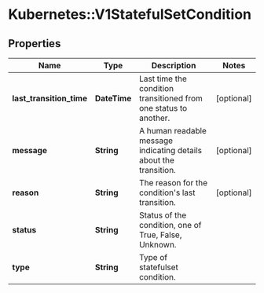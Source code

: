 # Kubernetes::V1StatefulSetCondition

## Properties
Name | Type | Description | Notes
------------ | ------------- | ------------- | -------------
**last_transition_time** | **DateTime** | Last time the condition transitioned from one status to another. | [optional] 
**message** | **String** | A human readable message indicating details about the transition. | [optional] 
**reason** | **String** | The reason for the condition&#39;s last transition. | [optional] 
**status** | **String** | Status of the condition, one of True, False, Unknown. | 
**type** | **String** | Type of statefulset condition. | 


